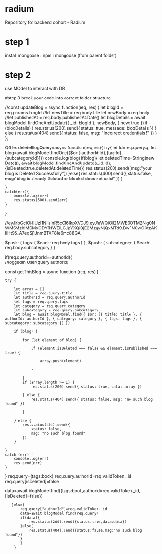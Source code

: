 # radium
Repository for backend cohort - Radium


# step 1
install mongoose : npm i mongoose (from parent folder)


# step 2
use MOdel to interact with DB


#step 3
break your code into correct folder structure 



//const updateBlog = async function(req, res) {
    let blogId = req.params.blogId
    //let newTitle = req.body.title
    let newBody = req.body
    //let publishedAt = req.body.publishedAt.Date()
    let blogDetails = await blogModel.findOneAndUpdate({ _id: blogId }, newBody, { new: true })
    if (blogDetails) {
        res.status(200).send({ status: true, message: blogDetails })
    } else {
        res.status(404).send({ status: false, msg: "Incorrect credentials !" })
    }
};


Q6
let deleteBlogQuery=async function(req,res){
    try{
        let Id=req.query.q;
        let blog=await blogModel.findOne({$or:[{authorId:Id},{tag:Id},{subcategory:Id}]})
        console.log(blog)
        if(blog){
            let deletedTime=String(new Date());
            await blogModel.findOneAndUpdate({_id:Id},{isDeleted:true,deletedAt:deletedTime})
            res.status(200).send({msg:"your blog is Deleted Successfully"})
        }else{
            res.status(400).send({
                status:false,
                msg:"blog is already Deleted or blockId does not exist"
            })
        }

    }
    catch(err){
        console.log(err)
        res.status(500).send(err)
    }
    


}

//eyJhbGciOiJIUzI1NiIsInR5cCI6IkpXVCJ9.eyJfaWQiOiI2MWE0OTM2Njg0NWM5MzhlMDMxODY1NWEiLCJpYXQiOjE2MzgyNjQxMTd9.BwFN0wGGtzAKIiHt9S_A7eqSj1JnmBTXF8Ie6mc88GA




$push: { tags: { $each: req.body.tags } }, $push: { subcategory: { $each: req.body.subcategory } }


 if(req.query.authorId==authorId){   
                            //loggedin User(query authorid)
      


   const getThisBlog = async function (req, res) {

    try {

        let array = []
        let title = req.query.title
        let authorId = req.query.authorId
        let tags = req.query.tags
        let category = req.query.category
        let subcategory = req.query.subcategory
        let blog = await blogModel.find({ $or: [{ title: title }, { authorId: authorId }, { category: category }, { tags: tags }, { subcategory: subcategory }] })

        if (blog) {

            for (let element of blog) {

                if (element.isDeleted === false && element.isPublished === true) {

                    array.push(element)

                }

            }
            if (array.length >= 1) {
                res.status(200).send({ status: true, data: array })

            } else {
                res.status(404).send({ status: false, msg: "no such blog found" })

            }

        } else {
            res.status(404).send({
                status: false,
                msg: "no such blog found"
            })
        }

    }
    catch (err) {
        console.log(err)
        res.send(err)
    }

}   req.query={tags:book}
 req.query.authorId=req.validToken._id
  req.query[isDeleted]=false

data=await blogModel.find({tags:book,authorId=req.validToken._id,[isDeleted]=false})







       }else{
           req.query["authorId"]=req.validToken._id          
           data=await blogModel.find(req.query)
           if(data){
               res.status(200).send({status:true,data:data})
           }else{
               res.status(404).send({status:false,msg:"no such blog found"})
           }
           }
        }